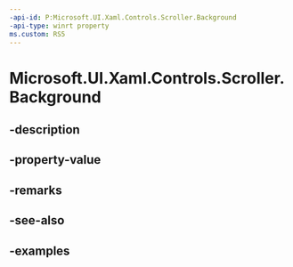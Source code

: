 ```yaml
---
-api-id: P:Microsoft.UI.Xaml.Controls.Scroller.Background
-api-type: winrt property
ms.custom: RS5
---
```


<!-- Property syntax.
public Brush Background { get;  set; }
-->

# Microsoft.UI.Xaml.Controls.Scroller.Background

## -description

## -property-value

## -remarks

## -see-also

## -examples

